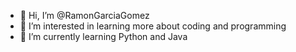 - 👋 Hi, I’m @RamonGarciaGomez
- 👀 I’m interested in learning more about coding and programming
- 🌱 I’m currently learning Python and Java

<!---
RamonGarciaGomez/RamonGarciaGomez is a ✨ special ✨ repository because its `README.md` (this file) appears on your GitHub profile.
You can click the Preview link to take a look at your changes.
--->
